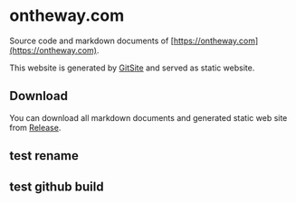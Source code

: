 # ontheway.com

Source code and markdown documents of [https://ontheway.com](https://ontheway.com).

This website is generated by [GitSite](https://gitsite.org) and served as static website.

## Download

You can download all markdown documents and generated static web site from [Release](https://github.com/OnTheWay0103/dailyshells.com.git).

## test rename

## test github build
